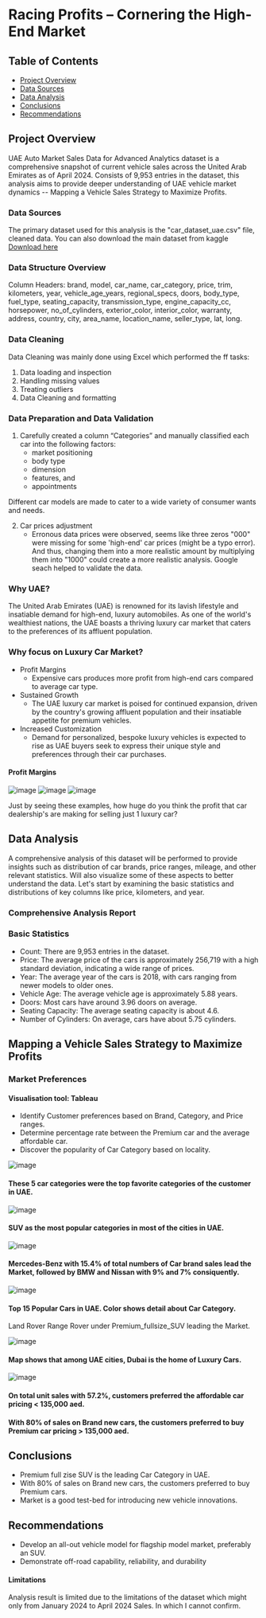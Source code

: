 # Racing Profits – Cornering the High-End Market

## Table of Contents

  - [Project Overview](#project-overview)
  - [Data Sources](#data-sources)
  - [Data Analysis](#data-analysis)
  - [Conclusions](#conclusions)
  - [Recommendations](#recommendations)
    

## Project Overview
UAE Auto Market Sales Data for Advanced Analytics dataset is a comprehensive snapshot of current vehicle sales across the United Arab Emirates as of April 2024.
Consists of 9,953 entries in the dataset, this analysis aims to provide deeper understanding of UAE vehicle market dynamics -- Mapping a Vehicle Sales Strategy to Maximize Profits.


### Data Sources
The primary dataset used for this analysis is the "car_dataset_uae.csv" file, cleaned data.
You can also download the main dataset from kaggle [Download here](https://www.kaggle.com/datasets/azharsaleem/uae-auto-market-sales-data-for-advanced-analytics)


### Data Structure Overview

Column Headers: brand, model, car_name, car_category, price, trim, kilometers, year, vehicle_age_years, regional_specs, doors, body_type, fuel_type, seating_capacity, transmission_type, engine_capacity_cc, horsepower, no_of_cylinders, exterior_color, interior_color, warranty, address, country, city, area_name, location_name, seller_type, lat, long.


### Data Cleaning

Data Cleaning was mainly done using Excel which performed the ff tasks:
1. Data loading and inspection
2. Handling missing values
3. Treating outliers
4. Data Cleaning and formatting

### Data Preparation and Data Validation

1. Carefully created a column “Categories” and manually classified each car into the following factors:
    - market positioning
    - body type
    - dimension
    - features, and
    - appointments

  Different car models are made to cater to a wide variety of consumer wants and needs.


2. Car prices adjustment
   - Erronous data prices were observed, seems like three zeros "000" were missing for some 'high-end' car prices (might be a typo error). And thus, changing them into a more realistic amount by multiplying them into "1000" could create a more realistic analysis. Google seach helped to validate the data.

  
### Why UAE?
The United Arab Emirates (UAE) is renowned for its lavish lifestyle and insatiable demand for high-end, luxury automobiles. As one of the world's wealthiest nations, the UAE boasts a thriving luxury car market that caters to the preferences of its affluent population.


### Why focus on Luxury Car Market?
  - Profit Margins
      - Expensive cars produces more profit from high-end cars compared to average car type.
  - Sustained Growth
      - The UAE luxury car market is poised for continued expansion, driven by the country's growing affluent population and their insatiable appetite for premium vehicles.
  - Increased Customization
      - Demand for personalized, bespoke luxury vehicles is expected to rise as UAE buyers seek to express their unique style and preferences through their car purchases.
   
  #### Profit Margins

  ![image](https://github.com/MariaGelvison/AutoMarketSales_UAE_Part2/assets/170020192/0fdf8858-ceca-4fc0-823f-dc3e75c74d33)
  ![image](https://github.com/MariaGelvison/AutoMarketSales_UAE_Part2/assets/170020192/50f3d5b2-5a68-414c-88dc-3eef04f050ad)
  ![image](https://github.com/MariaGelvison/AutoMarketSales_UAE_Part2/assets/170020192/1e46beb2-75f8-4c5f-8c49-1e34f352044d)


Just by seeing these examples, how huge do you think the profit that car dealership's are  making for selling just 1 luxury car?



## Data Analysis
A comprehensive analysis of this dataset will be performed to provide insights such as distribution of car brands, price ranges, mileage, and other relevant statistics. Will also visualize some of these aspects to better understand the data. Let's start by examining the basic statistics and distributions of key columns like price, kilometers, and year.

### Comprehensive Analysis Report

### Basic Statistics

  - Count: There are 9,953 entries in the dataset.
  - Price: The average price of the cars is approximately 256,719 with a high standard deviation, indicating a wide range of prices.
  - Year: The average year of the cars is 2018, with cars ranging from newer models to older ones.
  - Vehicle Age: The average vehicle age is approximately 5.88 years.
  - Doors: Most cars have around 3.96 doors on average.
  - Seating Capacity: The average seating capacity is about 4.6.
  - Number of Cylinders: On average, cars have about 5.75 cylinders.


## Mapping a Vehicle Sales Strategy to Maximize Profits

### Market Preferences
#### Visualisation tool: Tableau

  - Identify Customer preferences based on Brand, Category, and Price ranges.
  - Determine percentage rate between the Premium car and the average affordable car.
  - Discover the popularity of Car Category based on locality.



![image](https://github.com/MariaGelvison/AutoMarketSales_UAE/assets/170020192/ebea0be7-d9e4-416b-bf54-b8fd54809cbf)
#### These 5 car categories were the top favorite categories of the customer in UAE. 

![image](https://github.com/MariaGelvison/AutoMarketSales_UAE/assets/170020192/e48843fb-8ac7-4416-83e7-ab8d7da8f0ac)
#### SUV as the most popular categories in most of the cities in UAE.

![image](https://github.com/MariaGelvison/AutoMarketSales_UAE/assets/170020192/c4ab0090-7e86-4da8-816f-d15d63385c23)
#### Mercedes-Benz with 15.4% of total numbers of Car brand sales lead the Market, followed by BMW and Nissan with 9% and 7% consiquently.

![image](https://github.com/MariaGelvison/AutoMarketSales_UAE/assets/170020192/13ed9346-b7bf-4a03-863a-4376deb3e50f)
#### Top 15 Popular Cars in UAE. Color shows detail about Car Category.
Land Rover Range Rover under Premium_fullsize_SUV leading the Market.


![image](https://github.com/MariaGelvison/AutoMarketSales_UAE/assets/170020192/efaad9a9-19fc-46a1-b42b-aed7b2001b1b)
#### Map shows that among UAE cities, Dubai is the home of Luxury Cars.

![image](https://github.com/MariaGelvison/AutoMarketSales_UAE/assets/170020192/1eaee97a-2435-44bd-a5ea-ad735a7f7b95)
#### On total unit sales with 57.2%, customers preferred the affordable car pricing < 135,000 aed.
#### With 80% of sales on Brand new cars, the customers preferred to buy Premium car pricing > 135,000 aed.


## Conclusions
  -  Premium full zise SUV is the leading Car Category in UAE.
  -  With 80% of sales on Brand new cars, the customers preferred to buy Premium cars.
  -  Market is a good test-bed for introducing new vehicle innovations.

## Recommendations

  - Develop an all-out vehicle model for flagship model market, preferably an SUV.
  - Demonstrate off-road capability, reliability, and durability

#### Limitations
Analysis result is limited due to the limitations of the dataset which might only from January 2024 to April 2024 Sales. In which I cannot confirm.


















